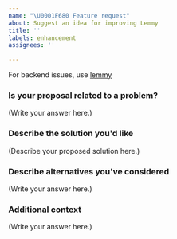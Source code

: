 ```yaml
---
name: "\U0001F680 Feature request"
about: Suggest an idea for improving Lemmy
title: ''
labels: enhancement
assignees: ''

---
```


For backend issues, use [lemmy](https://github.com/LemmyNet/lemmy)

### Is your proposal related to a problem?

<!--
  Provide a clear and concise description of what the problem is.
  For example, "I'm always frustrated when..."
-->

(Write your answer here.)

### Describe the solution you'd like

<!--
  Provide a clear and concise description of what you want to happen.
-->

(Describe your proposed solution here.)

### Describe alternatives you've considered

<!--
  Let us know about other solutions you've tried or researched.
-->

(Write your answer here.)

### Additional context

<!--
  Is there anything else you can add about the proposal?
  You might want to link to related issues here, if you haven't already.
-->

(Write your answer here.)
